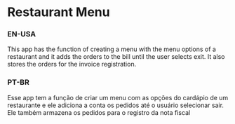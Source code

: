 # Restaurant Menu
### EN-USA 
This app has the function of creating a menu with the menu options of a restaurant and it adds the orders to the bill until the user selects exit. It also stores the orders for the invoice registration.

### PT-BR 
Esse app tem a função de criar um menu com as opções do cardápio de um restaurante e ele adiciona a conta os pedidos até o usuário selecionar sair. 
Ele também armazena os pedidos para o registro da nota fiscal
